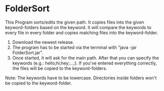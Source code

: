 # FolderSort
This Program sorts/edits the given path. It copies files into the given keyword-folders based on the keyword.
It will compare the keywords to every file in every folder and copies matching files into the keyword-folder.

1. Download the newest release.
2. The program has to be started via the terminal with "java -jar FolderSort.jar".
3. Once started, it will ask for the main path. After that you can specify the keywords (e.g.: hello;hi;hey;...;). If you've entered everything correctly, the files will be copied    to the keyword-folders.

Note:
The keywords have to be lowercase. Directories inside folders won't be copied to the keyword-folder.
